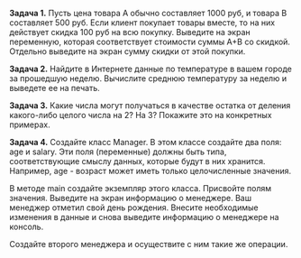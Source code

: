 **Задача 1.**
Пусть цена товара A обычно составляет 1000 руб, и товара B составляет 500 руб.
Если клиент покупает товары вместе, то на них действует скидка 100 руб на всю покупку.
Выведите на экран переменную, которая соответствует стоимости суммы A+B со скидкой.
Отдельно выведите на экран сумму скидки от этой покупки.

**Задача 2.**
Найдите в Интернете данные по температуре в вашем городе за прошедшую неделю.
Вычислите среднюю температуру за неделю и выведете ее на печать.

**Задача 3.**
Какие числа могут получаться в качестве остатка от деления какого-либо целого числа на 2? На 3?
Покажите это на конкретных примерах.

**Задача 4.**
Создайте класс Manager. 
В этом классе создайте два поля: age и salary.
Эти поля (переменные) должны быть типа, соответствующие смыслу данных, которые будут 
в них хранится. Например, age - возраст может иметь только целочисленные значения.

В методе main создайте экземпляр этого класса. Присвойте полям значения.
Выведите на экран информацию о менеджере.
Ваш менеджер отметил свой день рождения.
Внесите необходимые изменения в данные и снова выведите информацию о менеджере на консоль.

Создайте второго менеджера и осуществите с ним такие же операции.


